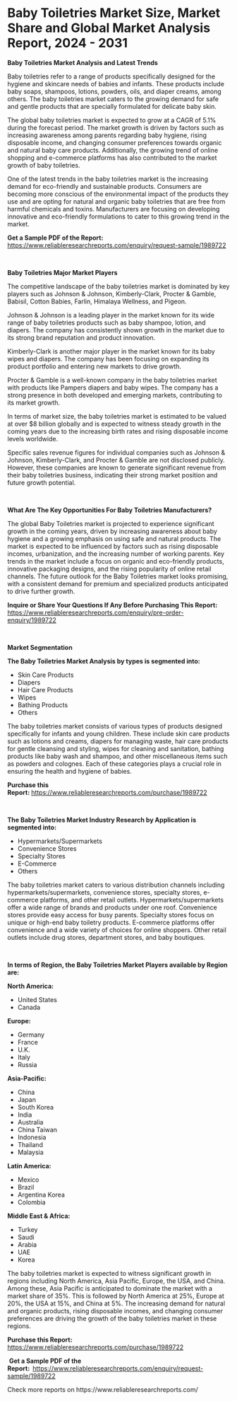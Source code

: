 <p><h1>Baby Toiletries Market Size, Market Share and Global Market Analysis Report, 2024 - 2031</h1></p><p><strong>Baby Toiletries Market Analysis and Latest Trends</strong></p>
<p><p>Baby toiletries refer to a range of products specifically designed for the hygiene and skincare needs of babies and infants. These products include baby soaps, shampoos, lotions, powders, oils, and diaper creams, among others. The baby toiletries market caters to the growing demand for safe and gentle products that are specially formulated for delicate baby skin.</p><p>The global baby toiletries market is expected to grow at a CAGR of 5.1% during the forecast period. The market growth is driven by factors such as increasing awareness among parents regarding baby hygiene, rising disposable income, and changing consumer preferences towards organic and natural baby care products. Additionally, the growing trend of online shopping and e-commerce platforms has also contributed to the market growth of baby toiletries.</p><p>One of the latest trends in the baby toiletries market is the increasing demand for eco-friendly and sustainable products. Consumers are becoming more conscious of the environmental impact of the products they use and are opting for natural and organic baby toiletries that are free from harmful chemicals and toxins. Manufacturers are focusing on developing innovative and eco-friendly formulations to cater to this growing trend in the market.</p></p>
<p><strong>Get a Sample PDF of the Report:&nbsp;</strong> <a href="https://www.reliableresearchreports.com/enquiry/request-sample/1989722">https://www.reliableresearchreports.com/enquiry/request-sample/1989722</a></p>
<p>&nbsp;</p>
<p><strong>Baby Toiletries Major Market Players</strong></p>
<p><p>The competitive landscape of the baby toiletries market is dominated by key players such as Johnson & Johnson, Kimberly-Clark, Procter & Gamble, Babisil, Cotton Babies, Farlin, Himalaya Wellness, and Pigeon. </p><p>Johnson & Johnson is a leading player in the market known for its wide range of baby toiletries products such as baby shampoo, lotion, and diapers. The company has consistently shown growth in the market due to its strong brand reputation and product innovation.</p><p>Kimberly-Clark is another major player in the market known for its baby wipes and diapers. The company has been focusing on expanding its product portfolio and entering new markets to drive growth.</p><p>Procter & Gamble is a well-known company in the baby toiletries market with products like Pampers diapers and baby wipes. The company has a strong presence in both developed and emerging markets, contributing to its market growth.</p><p>In terms of market size, the baby toiletries market is estimated to be valued at over $8 billion globally and is expected to witness steady growth in the coming years due to the increasing birth rates and rising disposable income levels worldwide.</p><p>Specific sales revenue figures for individual companies such as Johnson & Johnson, Kimberly-Clark, and Procter & Gamble are not disclosed publicly. However, these companies are known to generate significant revenue from their baby toiletries business, indicating their strong market position and future growth potential.</p></p>
<p>&nbsp;</p>
<p><strong>What Are The Key Opportunities For Baby Toiletries Manufacturers?</strong></p>
<p><p>The global Baby Toiletries market is projected to experience significant growth in the coming years, driven by increasing awareness about baby hygiene and a growing emphasis on using safe and natural products. The market is expected to be influenced by factors such as rising disposable incomes, urbanization, and the increasing number of working parents. Key trends in the market include a focus on organic and eco-friendly products, innovative packaging designs, and the rising popularity of online retail channels. The future outlook for the Baby Toiletries market looks promising, with a consistent demand for premium and specialized products anticipated to drive further growth.</p></p>
<p><strong>Inquire or Share Your Questions If Any Before Purchasing This Report:</strong> <a href="https://www.reliableresearchreports.com/enquiry/pre-order-enquiry/1989722">https://www.reliableresearchreports.com/enquiry/pre-order-enquiry/1989722</a></p>
<p>&nbsp;</p>
<p><strong>Market Segmentation</strong></p>
<p><strong>The Baby Toiletries Market Analysis by types is segmented into:</strong></p>
<p><ul><li>Skin Care Products</li><li>Diapers</li><li>Hair Care Products</li><li>Wipes</li><li>Bathing Products</li><li>Others</li></ul></p>
<p><p>The baby toiletries market consists of various types of products designed specifically for infants and young children. These include skin care products such as lotions and creams, diapers for managing waste, hair care products for gentle cleansing and styling, wipes for cleaning and sanitation, bathing products like baby wash and shampoo, and other miscellaneous items such as powders and colognes. Each of these categories plays a crucial role in ensuring the health and hygiene of babies.</p></p>
<p><strong>Purchase this Report:&nbsp;</strong><a href="https://www.reliableresearchreports.com/purchase/1989722">https://www.reliableresearchreports.com/purchase/1989722</a></p>
<p>&nbsp;</p>
<p><strong>The Baby Toiletries Market Industry Research by Application is segmented into:</strong></p>
<p><ul><li>Hypermarkets/Supermarkets</li><li>Convenience Stores</li><li>Specialty Stores</li><li>E-Commerce</li><li>Others</li></ul></p>
<p><p>The baby toiletries market caters to various distribution channels including hypermarkets/supermarkets, convenience stores, specialty stores, e-commerce platforms, and other retail outlets. Hypermarkets/supermarkets offer a wide range of brands and products under one roof. Convenience stores provide easy access for busy parents. Specialty stores focus on unique or high-end baby toiletry products. E-commerce platforms offer convenience and a wide variety of choices for online shoppers. Other retail outlets include drug stores, department stores, and baby boutiques.</p></p>
<p>&nbsp;</p>
<p><strong>In terms of Region, the Baby Toiletries Market Players available by Region are:</strong></p>
<p>
    <p> <strong> North America: </strong>
        <ul>
            <li>United States</li>
            <li>Canada</li>
        </ul>
        </p> 
    <p> <strong> Europe: </strong>
        <ul>
            <li>Germany</li>
            <li>France</li>
            <li>U.K.</li>
            <li>Italy</li>
            <li>Russia</li>
        </ul>
        </p> 
    <p> <strong> Asia-Pacific: </strong>
        <ul>
            <li>China</li>
            <li>Japan</li>
            <li>South Korea</li>
            <li>India</li>
            <li>Australia</li>
            <li>China Taiwan</li>
            <li>Indonesia</li>
            <li>Thailand</li>
            <li>Malaysia</li>
        </ul>
        </p> 
    <p> <strong> Latin America: </strong>
        <ul>
            <li>Mexico</li>
            <li>Brazil</li>
            <li>Argentina Korea</li>
            <li>Colombia</li>
        </ul>
        </p> 
    <p> <strong> Middle East & Africa: </strong>
        <ul>
            <li>Turkey</li>
            <li>Saudi</li>
            <li>Arabia</li>
            <li>UAE</li>
            <li>Korea</li>
        </ul>
    </p>
    </p>
<p><p>The baby toiletries market is expected to witness significant growth in regions including North America, Asia Pacific, Europe, the USA, and China. Among these, Asia Pacific is anticipated to dominate the market with a market share of 35%. This is followed by North America at 25%, Europe at 20%, the USA at 15%, and China at 5%. The increasing demand for natural and organic products, rising disposable incomes, and changing consumer preferences are driving the growth of the baby toiletries market in these regions.</p></p>
<p><strong>Purchase this Report: </strong><a href="https://www.reliableresearchreports.com/purchase/1989722">https://www.reliableresearchreports.com/purchase/1989722</a></p>
<p>&nbsp;<strong>Get a Sample PDF of the Report:&nbsp;&nbsp;</strong><a href="https://www.reliableresearchreports.com/enquiry/request-sample/1989722">https://www.reliableresearchreports.com/enquiry/request-sample/1989722</a></p>
<p><strong></strong></p>
<p>Check more reports on https://www.reliableresearchreports.com/</p>
